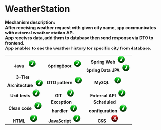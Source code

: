 # WeatherStation
<B>Mechanism description:<br>
After receiving weather request with given city name, app communicates with external weather station API.<br>
App receives data, add them to database then send response via DTO to frontend.<br>
App enables to see the weather history for specific city from database.
  
<table>
  <tr align="center">
    <td>Java&nbsp&nbsp&nbsp&nbsp<img alt="Done" src="https://github.com/Pawel-Iskra/Media/blob/master/Done.png"
        width="25" height="25"></a></td>
    <td>SpringBoot&nbsp&nbsp<img alt="Done" src="https://github.com/Pawel-Iskra/Media/blob/master/Done.png"
        width=25" height="25"></a></td>
    <td>Spring Web&nbsp&nbsp<img alt="Done" src="https://github.com/Pawel-Iskra/Media/blob/master/Done.png"
        width=25" height="25"></a>
        <br>Spring Data JPA&nbsp&nbsp<img alt="Done" src="https://github.com/Pawel-Iskra/Media/blob/master/Done.png"
        width=25" height="25"></a>
    </td>
  </tr>
  
  <tr align="center">
    <td>3-Tier&nbsp&nbsp&nbsp&nbsp<br>Architecture&nbsp&nbsp<img alt="Done" src="https://github.com/Pawel-Iskra/Media/blob/master/Done.png"
        width=25" height="25"></a>
    </td>
    <td>DTO pattern&nbsp&nbsp<img alt="Done" src="https://github.com/Pawel-Iskra/Media/blob/master/Done.png"
        width=25" height="25"></a>
    </td>
    <td>MySQL&nbsp&nbsp&nbsp&nbsp<img alt="Done" src="https://github.com/Pawel-Iskra/Media/blob/master/Done.png"
        width="25" height="25"></a>
    </td>
  </tr>
  
  <tr align="center">
    <td>Unit tests&nbsp&nbsp<img alt="Done" src="https://github.com/Pawel-Iskra/Media/blob/master/Done.png"
        width=25" height="25"></a>
    </td>
    <td>GIT&nbsp&nbsp&nbsp&nbsp<img alt="Done" src="https://github.com/Pawel-Iskra/Media/blob/master/Done.png"
        width=25" height="25"></a>
    </td>
    <td>External API&nbsp&nbsp<img alt="Done" src="https://github.com/Pawel-Iskra/Media/blob/master/Done.png"
        width=25" height="25"></a>
    </td>
  </tr>
  
  <tr align="center">
    <td>Clean code&nbsp&nbsp<img alt="Done" src="https://github.com/Pawel-Iskra/Media/blob/master/Done.png"
        width=25" height="25"></a>
    </td>
    <td>Exception&nbsp&nbsp&nbsp&nbsp&nbsp&nbsp<br>handler&nbsp&nbsp<img alt="Done" src="https://github.com/Pawel-Iskra/Media/blob/master/Done.png"
        width=25" height="25"></a>
    </td> 
    <td>Scheduled&nbsp&nbsp&nbsp&nbsp&nbsp&nbsp<br>configuration&nbsp&nbsp<img alt="Done" src="https://github.com/Pawel-Iskra/Media/blob/master/Done.png"
        width=25" height="25"></a>
    </td>  
  </tr>
  
  <tr align="center">
    <td>HTML&nbsp&nbsp&nbsp&nbsp<img alt="Done" src="https://github.com/Pawel-Iskra/Media/blob/master/Done.png"
        width=25" height="25"></a>
    </td>
    <td>JavaScript&nbsp&nbsp<img alt="Done" src="https://github.com/Pawel-Iskra/Media/blob/master/Done.png"
        width=25" height="25"></a>
    </td> 
    <td>CSS&nbsp&nbsp&nbsp&nbsp<img alt="Done" src="https://github.com/Pawel-Iskra/Media/blob/master/Done%20not.png"
        width=25" height="25"></a>
    </td>  
  </tr>
  
</table>  
</B>
